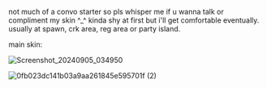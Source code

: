 not much of a convo starter so pls whisper me if u wanna talk or compliment my skin ^_^ kinda shy at first but i'll get comfortable eventually. usually at spawn, crk area, reg area or party island.

main skin:

![Screenshot_20240905_034950](https://github.com/user-attachments/assets/4b8fad3f-81a7-4103-8aa3-67432a46d37c)

![0fb023dc141b03a9aa261845e595701f (2)](https://github.com/user-attachments/assets/93d81d40-118c-454f-bd13-d76d8f24201f)





